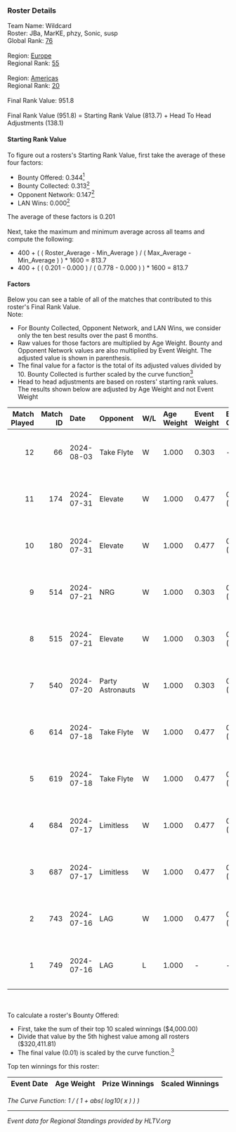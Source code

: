 ### Roster Details<br />
Team Name: Wildcard<br />
Roster: JBa, MarKE, phzy, Sonic, susp<br />
Global Rank: [76](../standings_global.md)<br />
<br />
Region: [Europe]( ../standings_europe.md)<br />
Regional Rank: [55]( ../standings_europe.md)<br />
<br />
Region: [Americas]( ../standings_americas.md)<br />
Regional Rank: [20]( ../standings_americas.md)<br />
<br />
Final Rank Value:  951.8<br />
<br />
Final Rank Value (951.8) = Starting Rank Value (813.7) + Head To Head Adjustments (138.1)<br />

#### Starting Rank Value<br />
To figure out a rosters's Starting Rank Value, first take the average of these four factors:<br />
- Bounty Offered: 0.344[<sup>1</sup>](#table2)
- Bounty Collected: 0.313[<sup>2</sup>](#table1)
- Opponent Network: 0.147[<sup>2</sup>](#table1)
- LAN Wins: 0.000[<sup>2</sup>](#table1)

The average of these factors is 0.201<br />
<br />
Next, take the maximum and minimum average across all teams and compute the following:<br />
- 400 + ( ( Roster_Average - Min_Average ) / ( Max_Average - Min_Average ) ) * 1600 = 813.7
- 400 + ( ( 0.201 - 0.000 ) / ( 0.778 - 0.000 ) ) * 1600 = 813.7


#### Factors<br />
Below you can see a table of all of the matches that contributed to this roster's Final Rank Value.<br />
Note:<br />

- For Bounty Collected, Opponent Network, and LAN Wins, we consider only the ten best results over the past 6 months.
- Raw values for those factors are multiplied by Age Weight. Bounty and Opponent Network values are also multiplied by Event Weight. The adjusted value is shown in parenthesis.
- The final value for a factor is the total of its adjusted values divided by 10. Bounty Collected is further scaled by the curve function[<sup>3</sup>](#curveFunction)
- Head to head adjustments are based on rosters' starting rank values. The results shown below are adjusted by Age Weight and not Event Weight
<span id="table1"></span><br />


| Match Played | Match ID | Date       | Opponent         | W/L | Age Weight | Event Weight | Bounty Collected | Opponent Network | LAN Wins  | H2H Adj. | Roster                            |
| -: | -: | :- | :- | :- | :- | :- | :- | :- | :- | -: | :- |
|           12 |       66 | 2024-08-03 | Take Flyte       | W   | 1.000      | 0.303        | -                | 0.231 (0.070)    | 0 (0.000) |     5.26 | JBa, MarKE, phzy, Sonic, susp     |
|           11 |      174 | 2024-07-31 | Elevate          | W   | 1.000      | 0.477        | 0.027 (0.013)    | 0.501 (0.239)    | 0 (0.000) |    13.79 | JBa, phzy, Sonic, stanislaw, susp |
|           10 |      180 | 2024-07-31 | Elevate          | W   | 1.000      | 0.477        | 0.027 (0.013)    | 0.501 (0.239)    | 0 (0.000) |    15.06 | JBa, phzy, Sonic, stanislaw, susp |
|            9 |      514 | 2024-07-21 | NRG              | W   | 1.000      | 0.303        | 0.020 (0.006)    | 0.502 (0.152)    | 0 (0.000) |    20.02 | JBa, phzy, Sonic, stanislaw, susp |
|            8 |      515 | 2024-07-21 | Elevate          | W   | 1.000      | 0.303        | 0.027 (0.008)    | 0.501 (0.152)    | 0 (0.000) |    18.54 | JBa, phzy, Sonic, stanislaw, susp |
|            7 |      540 | 2024-07-20 | Party Astronauts | W   | 1.000      | 0.303        | 0.041 (0.012)    | 0.510 (0.155)    | 0 (0.000) |    20.59 | JBa, phzy, Sonic, stanislaw, susp |
|            6 |      614 | 2024-07-18 | Take Flyte       | W   | 1.000      | 0.477        | 0.002 (0.001)    | 0.231 (0.110)    | 0 (0.000) |     9.03 | JBa, phzy, Sonic, stanislaw, susp |
|            5 |      619 | 2024-07-18 | Take Flyte       | W   | 1.000      | 0.477        | 0.002 (0.001)    | 0.231 (0.110)    | 0 (0.000) |     9.72 | JBa, phzy, Sonic, stanislaw, susp |
|            4 |      684 | 2024-07-17 | Limitless        | W   | 1.000      | 0.477        | 0.005 (0.002)    | 0.128 (0.061)    | 0 (0.000) |    10.31 | JBa, phzy, Sonic, stanislaw, susp |
|            3 |      687 | 2024-07-17 | Limitless        | W   | 1.000      | 0.477        | 0.005 (0.002)    | -                | 0 (0.000) |    11.16 | JBa, phzy, Sonic, stanislaw, susp |
|            2 |      743 | 2024-07-16 | LAG              | W   | 1.000      | 0.477        | 0.012 (0.006)    | 0.376 (0.179)    | -         |    17.95 | JBa, phzy, Sonic, stanislaw, susp |
|            1 |      749 | 2024-07-16 | LAG              | L   | 1.000      | -            | -                | -                | -         |   -13.36 | JBa, phzy, Sonic, stanislaw, susp |

<br />
<span id="table2"></span><br />
To calculate a roster's Bounty Offered:<br />

- First, take the sum of their top 10 scaled winnings ($4,000.00)
- Divide that value by the 5th highest value among all rosters ($320,411.81)
- The final value (0.01) is scaled by the curve function.[<sup>3</sup>](#curveFunction)

Top ten winnings for this roster:<br />

| Event Date | Age Weight | Prize Winnings | Scaled Winnings |
| :- | -: | :- | :- |


<span id="curveFunction"></span>_The Curve Function: 1 / ( 1 + abs( log10( x ) ) )_<br />

---
_Event data for Regional Standings provided by HLTV.org_<br />
